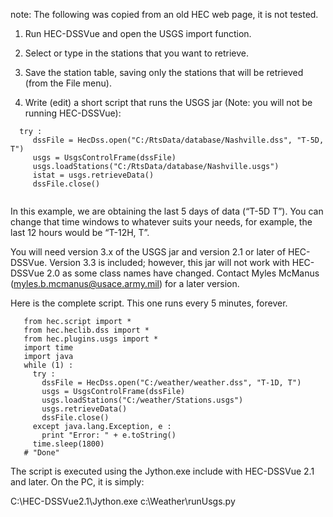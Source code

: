 
note: The following was copied from an old HEC web page, it is not tested.

1. Run HEC-DSSVue and open the USGS import function.

2. Select or type in the stations that you want to retrieve.

3. Save the station table, saving only the stations that will be retrieved (from the File menu).

4. Write (edit) a short script that runs the USGS jar (Note: you will not be running HEC-DSSVue):

```jython
  try :
     dssFile = HecDss.open("C:/RtsData/database/Nashville.dss", "T-5D, T")
     usgs = UsgsControlFrame(dssFile)
     usgs.loadStations("C:/RtsData/database/Nashville.usgs")
     istat = usgs.retrieveData()
     dssFile.close()
     
```
     
In this example, we are obtaining the last 5 days of data (“T-5D T”). You can change that time windows to whatever suits your needs, for example, the last 12 hours would be “T-12H, T”.

You will need version 3.x of the USGS jar and version 2.1 or later of HEC-DSSVue. Version 3.3 is included; however, this jar will not work with HEC-DSSVue 2.0 as some class names have changed. Contact Myles McManus (myles.b.mcmanus@usace.army.mil) for a later version.

Here is the complete script. This one runs every 5 minutes, forever.

```jython
   from hec.script import *
   from hec.heclib.dss import *
   from hec.plugins.usgs import *
   import time
   import java
   while (1) :
     try :
       dssFile = HecDss.open("C:/weather/weather.dss", "T-1D, T")
       usgs = UsgsControlFrame(dssFile)
       usgs.loadStations("C:/weather/Stations.usgs")
       usgs.retrieveData()
       dssFile.close()
     except java.lang.Exception, e :
       print "Error: " + e.toString()
     time.sleep(1800)
   # "Done"
```
The script is executed using the Jython.exe include with HEC-DSSVue 2.1 and later. On the PC, it is simply:

   C:\HEC-DSSVue2.1\Jython.exe c:\Weather\runUsgs.py
